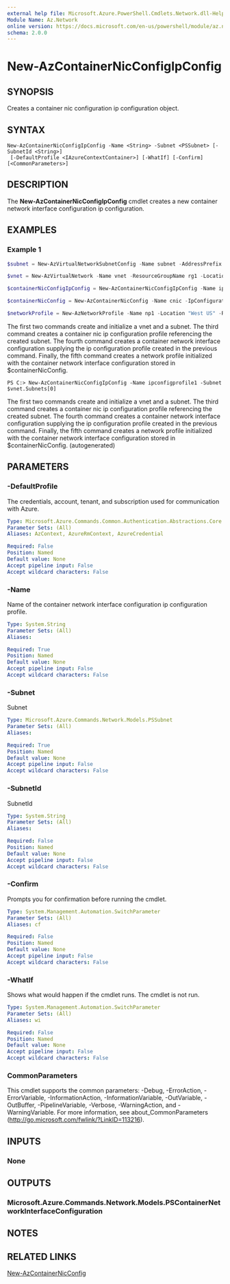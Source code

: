 ```yaml
---
external help file: Microsoft.Azure.PowerShell.Cmdlets.Network.dll-Help.xml
Module Name: Az.Network
online version: https://docs.microsoft.com/en-us/powershell/module/az.network/new-AzContainerNicconfigipconfig
schema: 2.0.0
---
```


# New-AzContainerNicConfigIpConfig

## SYNOPSIS
Creates a container nic configuration ip configuration object.

## SYNTAX

```
New-AzContainerNicConfigIpConfig -Name <String> -Subnet <PSSubnet> [-SubnetId <String>]
 [-DefaultProfile <IAzureContextContainer>] [-WhatIf] [-Confirm] [<CommonParameters>]
```

## DESCRIPTION
The **New-AzContainerNicConfigIpConfig** cmdlet creates a new container network interface configuration ip configuration. 

## EXAMPLES

### Example 1
```powershell
$subnet = New-AzVirtualNetworkSubnetConfig -Name subnet -AddressPrefix 10.0.1.0/24

$vnet = New-AzVirtualNetwork -Name vnet -ResourceGroupName rg1 -Location "West US" -AddressPrefix 10.0.0.0/16 -Subnet $subnet

$containerNicConfigIpConfig = New-AzContainerNicConfigIpConfig -Name ipconfigprofile1 -Subnet $vnet.Subnets[0]

$containerNicConfig = New-AzContainerNicConfig -Name cnic -IpConfiguration containerNicConfigIpConfig

$networkProfile = New-AzNetworkProfile -Name np1 -Location "West US" -ResourceGroupName rg1 -ContainerNetworkInterfaceConfiguration $containerNicConfig
```

The first two commands create and initialize a vnet and a subnet. The third command creates a container nic ip configuration profile referencing the created subnet. The fourth command creates a container network interface configuration supplying the ip configuration profile created in the previous command. Finally, the fifth command creates a network profile initialized with the container network interface configuration stored in $containerNicConfig.

```
PS C:> New-AzContainerNicConfigIpConfig -Name ipconfigprofile1 -Subnet $vnet.Subnets[0]
```

The first two commands create and initialize a vnet and a subnet. The third command creates a container nic ip configuration profile referencing the created subnet. The fourth command creates a container network interface configuration supplying the ip configuration profile created in the previous command. Finally, the fifth command creates a network profile initialized with the container network interface configuration stored in $containerNicConfig. (autogenerated)

## PARAMETERS

### -DefaultProfile
The credentials, account, tenant, and subscription used for communication with Azure.

```yaml
Type: Microsoft.Azure.Commands.Common.Authentication.Abstractions.Core.IAzureContextContainer
Parameter Sets: (All)
Aliases: AzContext, AzureRmContext, AzureCredential

Required: False
Position: Named
Default value: None
Accept pipeline input: False
Accept wildcard characters: False
```

### -Name
Name of the container network interface configuration ip configuration profile.

```yaml
Type: System.String
Parameter Sets: (All)
Aliases:

Required: True
Position: Named
Default value: None
Accept pipeline input: False
Accept wildcard characters: False
```

### -Subnet
Subnet

```yaml
Type: Microsoft.Azure.Commands.Network.Models.PSSubnet
Parameter Sets: (All)
Aliases:

Required: True
Position: Named
Default value: None
Accept pipeline input: False
Accept wildcard characters: False
```

### -SubnetId
SubnetId

```yaml
Type: System.String
Parameter Sets: (All)
Aliases:

Required: False
Position: Named
Default value: None
Accept pipeline input: False
Accept wildcard characters: False
```

### -Confirm
Prompts you for confirmation before running the cmdlet.

```yaml
Type: System.Management.Automation.SwitchParameter
Parameter Sets: (All)
Aliases: cf

Required: False
Position: Named
Default value: None
Accept pipeline input: False
Accept wildcard characters: False
```

### -WhatIf
Shows what would happen if the cmdlet runs.
The cmdlet is not run.

```yaml
Type: System.Management.Automation.SwitchParameter
Parameter Sets: (All)
Aliases: wi

Required: False
Position: Named
Default value: None
Accept pipeline input: False
Accept wildcard characters: False
```

### CommonParameters
This cmdlet supports the common parameters: -Debug, -ErrorAction, -ErrorVariable, -InformationAction, -InformationVariable, -OutVariable, -OutBuffer, -PipelineVariable, -Verbose, -WarningAction, and -WarningVariable. For more information, see about_CommonParameters (http://go.microsoft.com/fwlink/?LinkID=113216).

## INPUTS

### None

## OUTPUTS

### Microsoft.Azure.Commands.Network.Models.PSContainerNetworkInterfaceConfiguration

## NOTES

## RELATED LINKS

[New-AzContainerNicConfig](./New-AzContainerNicConfig.md)
